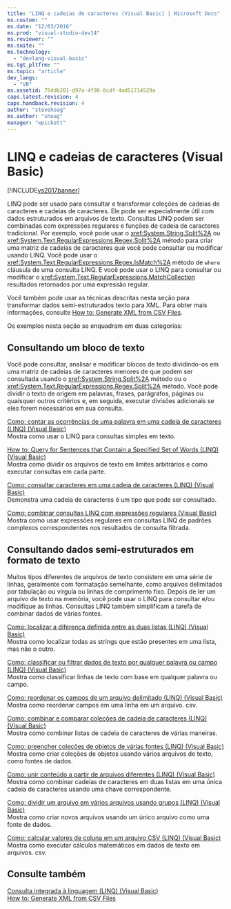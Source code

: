 ```yaml
---
title: "LINQ e cadeias de caracteres (Visual Basic) | Microsoft Docs"
ms.custom: ""
ms.date: "12/03/2016"
ms.prod: "visual-studio-dev14"
ms.reviewer: ""
ms.suite: ""
ms.technology: 
  - "devlang-visual-basic"
ms.tgt_pltfrm: ""
ms.topic: "article"
dev_langs: 
  - "VB"
ms.assetid: 75ddb201-d97a-4f98-8cdf-4ad51714529a
caps.latest.revision: 4
caps.handback.revision: 4
author: "stevehoag"
ms.author: "shoag"
manager: "wpickett"
---
```

# LINQ e cadeias de caracteres (Visual Basic)
[!INCLUDE[vs2017banner](../../../../csharp/includes/vs2017banner.md)]

LINQ pode ser usado para consultar e transformar coleções de cadeias de caracteres e cadeias de caracteres. Ele pode ser especialmente útil com dados estruturados em arquivos de texto. Consultas LINQ podem ser combinadas com expressões regulares e funções de cadeia de caracteres tradicional. Por exemplo, você pode usar o <xref:System.String.Split%2A> ou <xref:System.Text.RegularExpressions.Regex.Split%2A> método para criar uma matriz de cadeias de caracteres que você pode consultar ou modificar usando LINQ. Você pode usar o <xref:System.Text.RegularExpressions.Regex.IsMatch%2A> método de `where` cláusula de uma consulta LINQ. E você pode usar o LINQ para consultar ou modificar o <xref:System.Text.RegularExpressions.MatchCollection> resultados retornados por uma expressão regular.  
  
 Você também pode usar as técnicas descritas nesta seção para transformar dados semi\-estruturados texto para XML. Para obter mais informações, consulte [How to: Generate XML from CSV Files](../Topic/How%20to:%20Generate%20XML%20from%20CSV%20Files.md).  
  
 Os exemplos nesta seção se enquadram em duas categorias:  
  
## Consultando um bloco de texto  
 Você pode consultar, analisar e modificar blocos de texto dividindo\-os em uma matriz de cadeias de caracteres menores de que podem ser consultada usando o <xref:System.String.Split%2A> método ou o <xref:System.Text.RegularExpressions.Regex.Split%2A> método. Você pode dividir o texto de origem em palavras, frases, parágrafos, páginas ou quaisquer outros critérios e, em seguida, executar divisões adicionais se eles forem necessários em sua consulta.  
  
 [Como: contar as ocorrências de uma palavra em uma cadeia de caracteres \(LINQ\) \(Visual Basic\)](../../../../visual-basic/programming-guide/concepts/linq/how-to-count-occurrences-of-a-word-in-a-string-linq.md)  
 Mostra como usar o LINQ para consultas simples em texto.  
  
 [How to: Query for Sentences that Contain a Specified Set of Words \(LINQ\) \(Visual Basic\)](../Topic/How%20to:%20Query%20for%20Sentences%20that%20Contain%20a%20Specified%20Set%20of%20Words%20\(LINQ\)%20\(Visual%20Basic\)2.md)  
 Mostra como dividir os arquivos de texto em limites arbitrários e como executar consultas em cada parte.  
  
 [Como: consultar caracteres em uma cadeia de caracteres \(LINQ\) \(Visual Basic\)](../Topic/How%20to:%20Query%20for%20Characters%20in%20a%20String%20\(LINQ\)%20\(Visual%20Basic\).md)  
 Demonstra uma cadeia de caracteres é um tipo que pode ser consultado.  
  
 [Como: combinar consultas LINQ com expressões regulares \(Visual Basic\)](../../../../visual-basic/programming-guide/concepts/linq/how-to-combine-linq-queries-with-regular-expressions.md)  
 Mostra como usar expressões regulares em consultas LINQ de padrões complexos correspondentes nos resultados de consulta filtrada.  
  
## Consultando dados semi\-estruturados em formato de texto  
 Muitos tipos diferentes de arquivos de texto consistem em uma série de linhas, geralmente com formatação semelhante, como arquivos delimitados por tabulação ou vírgula ou linhas de comprimento fixo. Depois de ler um arquivo de texto na memória, você pode usar o LINQ para consultar e\/ou modifique as linhas. Consultas LINQ também simplificam a tarefa de combinar dados de várias fontes.  
  
 [Como: localizar a diferença definida entre as duas listas \(LINQ\) \(Visual Basic\)](../Topic/How%20to:%20Find%20the%20Set%20Difference%20Between%20Two%20Lists%20\(LINQ\)%20\(Visual%20Basic\).md)  
 Mostra como localizar todas as strings que estão presentes em uma lista, mas não o outro.  
  
 [Como: classificar ou filtrar dados de texto por qualquer palavra ou campo \(LINQ\) \(Visual Basic\)](../../../../visual-basic/programming-guide/concepts/linq/how-to-sort-or-filter-text-data-by-any-word-or-field-linq.md)  
 Mostra como classificar linhas de texto com base em qualquer palavra ou campo.  
  
 [Como: reordenar os campos de um arquivo delimitado \(LINQ\) \(Visual Basic\)](../../../../visual-basic/programming-guide/concepts/linq/how-to-reorder-the-fields-of-a-delimited-file.md)  
 Mostra como reordenar campos em uma linha em um arquivo. csv.  
  
 [Como: combinar e comparar coleções de cadeia de caracteres \(LINQ\) \(Visual Basic\)](../../../../visual-basic/programming-guide/concepts/linq/how-to-combine-and-compare-string-collections-linq.md)  
 Mostra como combinar listas de cadeia de caracteres de várias maneiras.  
  
 [Como: preencher coleções de objetos de várias fontes \(LINQ\) \(Visual Basic\)](../../../../visual-basic/programming-guide/concepts/linq/how-to-populate-object-collections-from-multiple-sources-linq.md)  
 Mostra como criar coleções de objetos usando vários arquivos de texto, como fontes de dados.  
  
 [Como: unir conteúdo a partir de arquivos diferentes \(LINQ\) \(Visual Basic\)](../../../../visual-basic/programming-guide/concepts/linq/how-to-join-content-from-dissimilar-files-linq.md)  
 Mostra como combinar cadeias de caracteres em duas listas em uma única cadeia de caracteres usando uma chave correspondente.  
  
 [Como: dividir um arquivo em vários arquivos usando grupos \(LINQ\) \(Visual Basic\)](../Topic/How%20to:%20Split%20a%20File%20Into%20Many%20Files%20by%20Using%20Groups%20\(LINQ\)%20\(Visual%20Basic\).md)  
 Mostra como criar novos arquivos usando um único arquivo como uma fonte de dados.  
  
 [Como: calcular valores de coluna em um arquivo CSV \(LINQ\) \(Visual Basic\)](../../../../visual-basic/programming-guide/concepts/linq/how-to-compute-column-values-in-a-csv-text-file-linq.md)  
 Mostra como executar cálculos matemáticos em dados de texto em arquivos. csv.  
  
## Consulte também  
 [Consulta integrada à linguagem \(LINQ\) \(Visual Basic\)](../../../../visual-basic/programming-guide/concepts/linq/index.md)   
 [How to: Generate XML from CSV Files](../Topic/How%20to:%20Generate%20XML%20from%20CSV%20Files.md)